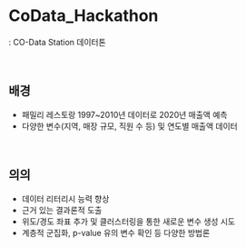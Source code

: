 # CoData_Hackathon
: CO-Data Station 데이터톤

<br>

## 배경
- 패밀리 레스토랑 1997~2010년 데이터로 2020년 매출액 예측
- 다양한 변수(지역, 매장 규모, 직원 수 등) 및 연도별 매출액 데이터
<br>

## 의의
- 데이터 리터리시 능력 향상
- 근거 있는 결과론적 도출
- 위도/경도 좌표 추가 및 클러스터링을 통한 새로운 변수 생성 시도
- 계층적 군집화, p-value 유의 변수 확인 등 다양한 방법론
